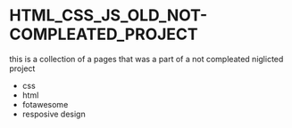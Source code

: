 # HTML_CSS_JS_OLD_NOT-COMPLEATED_PROJECT
this is a collection of a pages that was a part of a not compleated niglicted project
+ css
+ html
+ fotawesome
+ resposive design
